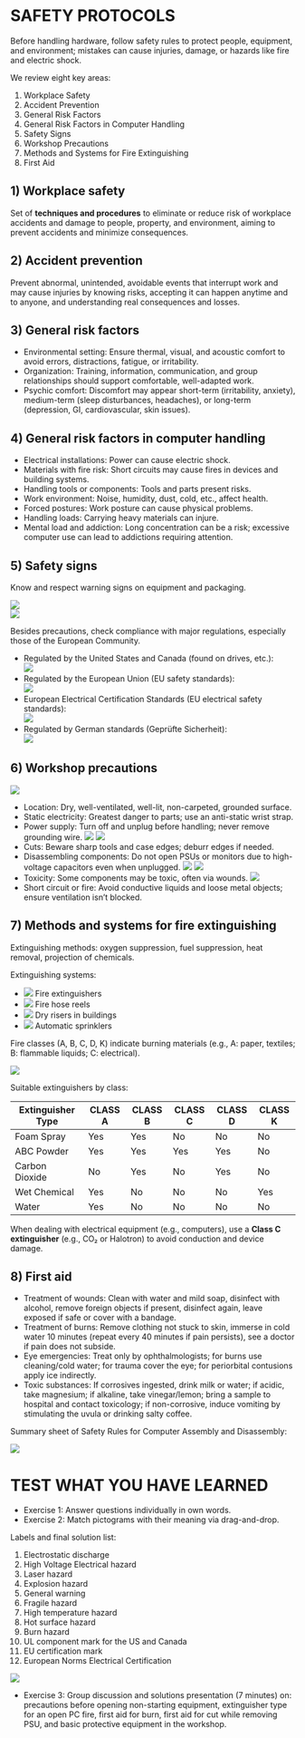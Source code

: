 # SAFETY PROTOCOLS

Before handling hardware, follow safety rules to protect people, equipment, and environment; mistakes can cause injuries, damage, or hazards like fire and electric shock.

We review eight key areas:

1. Workplace Safety  
2. Accident Prevention  
3. General Risk Factors  
4. General Risk Factors in Computer Handling  
5. Safety Signs  
6. Workshop Precautions  
7. Methods and Systems for Fire Extinguishing  
8. First Aid

## 1) Workplace safety

Set of **techniques and procedures** to eliminate or reduce risk of workplace accidents and damage to people, property, and environment, aiming to prevent accidents and minimize consequences.

## 2) Accident prevention

Prevent abnormal, unintended, avoidable events that interrupt work and may cause injuries by knowing risks, accepting it can happen anytime and to anyone, and understanding real consequences and losses.

## 3) General risk factors

- Environmental setting: Ensure thermal, visual, and acoustic comfort to avoid errors, distractions, fatigue, or irritability.
- Organization: Training, information, communication, and group relationships should support comfortable, well-adapted work.
- Psychic comfort: Discomfort may appear short-term (irritability, anxiety), medium-term (sleep disturbances, headaches), or long-term (depression, GI, cardiovascular, skin issues).

## 4) General risk factors in computer handling

- Electrical installations: Power can cause electric shock.
- Materials with fire risk: Short circuits may cause fires in devices and building systems.
- Handling tools or components: Tools and parts present risks.
- Work environment: Noise, humidity, dust, cold, etc., affect health.
- Forced postures: Work posture can cause physical problems.
- Handling loads: Carrying heavy materials can injure.
- Mental load and addiction: Long concentration can be a risk; excessive computer use can lead to addictions requiring attention.

## 5) Safety signs

Know and respect warning signs on equipment and packaging.

![](./media/image42.png)  
![](./media/image23.png)

Besides precautions, check compliance with major regulations, especially those of the European Community.

- Regulated by the United States and Canada (found on drives, etc.):  
  ![](./media/image4.png)
- Regulated by the European Union (EU safety standards):  
  ![](./media/image19.png)
- European Electrical Certification Standards (EU electrical safety standards):  
  ![](./media/image36.png)
- Regulated by German standards (Geprüfte Sicherheit):  
  ![](./media/image39.png)

## 6) Workshop precautions

![](./media/image6.png)

- Location: Dry, well-ventilated, well-lit, non-carpeted, grounded surface.
- Static electricity: Greatest danger to parts; use an anti-static wrist strap.
- Power supply: Turn off and unplug before handling; never remove grounding wire. ![](./media/image24.png) ![](./media/image32.png)
- Cuts: Beware sharp tools and case edges; deburr edges if needed.
- Disassembling components: Do not open PSUs or monitors due to high-voltage capacitors even when unplugged. ![](./media/image21.png) ![](./media/image45.png)
- Toxicity: Some components may be toxic, often via wounds. ![](./media/image22.png)
- Short circuit or fire: Avoid conductive liquids and loose metal objects; ensure ventilation isn’t blocked.

## 7) Methods and systems for fire extinguishing

Extinguishing methods: oxygen suppression, fuel suppression, heat removal, projection of chemicals.

Extinguishing systems:

- ![](./media/image27.png) Fire extinguishers
- ![](./media/image51.jpg) Fire hose reels
- ![](./media/image15.png) Dry risers in buildings
- ![](./media/image38.png) Automatic sprinklers

Fire classes (A, B, C, D, K) indicate burning materials (e.g., A: paper, textiles; B: flammable liquids; C: electrical).

![](./media/image48.png)

Suitable extinguishers by class:

| Extinguisher Type | CLASS A | CLASS B | CLASS C | CLASS D | CLASS K |
|---|---|---|---|---|---|
| Foam Spray | Yes | Yes | No | No | No |
| ABC Powder | Yes | Yes | Yes | Yes | No |
| Carbon Dioxide | No | Yes | No | Yes | No |
| Wet Chemical | Yes | No | No | No | Yes |
| Water | Yes | No | No | No | No |

When dealing with electrical equipment (e.g., computers), use a **Class C extinguisher** (e.g., CO₂ or Halotron) to avoid conduction and device damage.

## 8) First aid

- Treatment of wounds: Clean with water and mild soap, disinfect with alcohol, remove foreign objects if present, disinfect again, leave exposed if safe or cover with a bandage.
- Treatment of burns: Remove clothing not stuck to skin, immerse in cold water 10 minutes (repeat every 40 minutes if pain persists), see a doctor if pain does not subside.
- Eye emergencies: Treat only by ophthalmologists; for burns use cleaning/cold water; for trauma cover the eye; for periorbital contusions apply ice indirectly.
- Toxic substances: If corrosives ingested, drink milk or water; if acidic, take magnesium; if alkaline, take vinegar/lemon; bring a sample to hospital and contact toxicology; if non-corrosive, induce vomiting by stimulating the uvula or drinking salty coffee.

Summary sheet of Safety Rules for Computer Assembly and Disassembly:

![](./media/image1.png)

# TEST WHAT YOU HAVE LEARNED

- Exercise 1: Answer questions individually in own words.
- Exercise 2: Match pictograms with their meaning via drag-and-drop.

Labels and final solution list:

1. Electrostatic discharge  
2. High Voltage Electrical hazard  
3. Laser hazard  
4. Explosion hazard  
5. General warning  
6. Fragile hazard  
7. High temperature hazard  
8. Hot surface hazard  
9. Burn hazard  
10. UL component mark for the US and Canada  
11. EU certification mark  
12. European Norms Electrical Certification

![](./media/image2.png)

- Exercise 3: Group discussion and solutions presentation (7 minutes) on: precautions before opening non-starting equipment, extinguisher type for an open PC fire, first aid for burn, first aid for cut while removing PSU, and basic protective equipment in the workshop.
